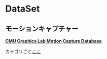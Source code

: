 # DataSet 

## モーションキャプチャー

[ **CMU Graphics Lab Motion Capture Database** ]( http://mocap.cs.cmu.edu/faqs.php )

カテゴリごと[ここ]( http://mocap.cs.cmu.edu/motcat.php )

